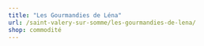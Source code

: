 ```yaml
---
title: "Les Gourmandies de Léna"
url: /saint-valery-sur-somme/les-gourmandies-de-lena/
shop: commodité
---
```

